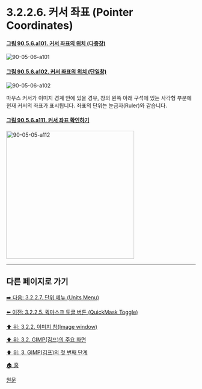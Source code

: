 # 3.2.2.6. 커서 좌표 (Pointer Coordinates)

<a id="90-05-06-a101"></a>

#### [그림 90.5.6.a101. 커서 좌표의 위치 (다중창)](./90-05-06-pointer_coordinates.md#90-05-06-a101)
![90-05-06-a101](https://github.com/wonder13662/gimp/assets/15767104/523a5743-a6a9-411e-b919-6d92d6acab79)

<a id="90-05-06-a102"></a>

#### [그림 90.5.6.a102. 커서 좌표의 위치 (단일창)](./90-05-06-pointer_coordinates.md#90-05-06-a102)
![90-05-06-a102](https://github.com/wonder13662/gimp/assets/15767104/d151f369-50f2-44bc-b56b-77ed45be534a)

마우스 커서가 이미지 경계 안에 있을 경우, 창의 왼쪽 아래 구석에 있는 사각형 부분에 현재 커서의 좌표가 표시됩니다. 좌표의 단위는 눈금자(Ruler)와 같습니다.

<a id="90-05-06-a111"></a>

#### [그림 90.5.6.a111. 커서 좌표 확인하기](./90-05-06-pointer_coordinates.md#90-05-06-a111)
<img alt="90-05-05-a112" width="340" height="340" src="https://github.com/wonder13662/gimp/assets/15767104/1ac9e6e8-0d8c-48bf-9e93-6a9433f8893a" />

***

## 다른 페이지로 가기
[➡️ 다음: 3.2.2.7. 단위 메뉴 (Units Menu)](./03-02-02-07-units-menu.md)

[⬅️ 이전: 3.2.2.5. 퀵마스크 토글 버튼 (QuickMask Toggle)](./03-02-02-05-quickmask-toggle.md)

[⬆️ 위: 3.2.2. 이미지 창(Image window)](./03-02-02-00-image-window.md)

[⬆️ 위: 3.2. GIMP(김프)의 주요 화면](./03-02-00-main-window.md)

[⬆️ 위: 3. GIMP(김프)의 첫 번째 단계](./03-00-first-step-with-gimp.md)

[🏠 홈](./00-home.md)

[원문](https://docs.gimp.org/2.10/ko/gimp-image-window.html)
